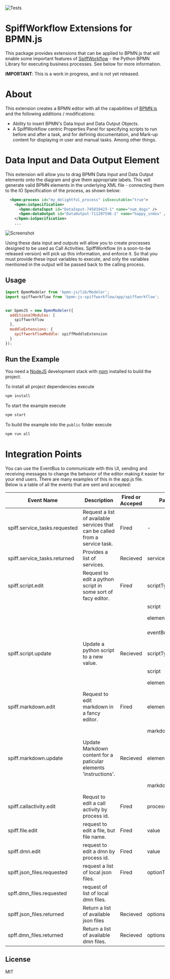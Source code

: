 
![Tests](https://github.com/sartography/bpmn-js-spiffworkflow/actions/workflows/tests.yml/badge.svg?branch=main)

# SpiffWorkflow Extensions for BPMN.js
This package provides extensions that can be applied to BPMN.js that will enable some important features of [SpiffWorkflow](https://github.com/sartography/SpiffWorkflow) - the Python BPMN Library for executing business processes.  See below for more information.

**IMPORTANT**:  This is a work in progress, and is not yet released.

# About

This extension creates a BPMN editor with all the capabilities of [BPMN.js](https://github.com/bpmn-io/bpmn-js) and the following additions / modifications:

* Ability to insert BPMN's Data Input and Data Output Objects.
* A SpiffWorkflow centric Properties Panel for specifying scripts to run before and after a task, and for defining documentation, and Mark-up content for displaying in user and manual tasks.  Among other things.

# Data Input and Data Output Element
This extension will allow you to drag BPMN Data Input and Data Output elements onto the diagram and give them appropriate labels.  This will generate valid BPMN elements in the underlying XML file - connecting them to the IO Specification of the process, as shown below:
```xml
  <bpmn:process id="my_delightful_process" isExecutable="true">
    <bpmn:ioSpecification>
      <bpmn:dataInput id="DataInput-745019423-1" name="num_dogs" />
      <bpmn:dataOutput id="DataOutput-711207596-1" name="happy_index" />
    </bpmn:ioSpecification>
    ...
```
![Screenshot](docs/io.png)

Using these data input and outputs will allow you to create processes designed to be used as Call Activities.  SpiffWorkflow (in a soon-to-be released version) will pick up this information, and enforce it.  So that you must provide these input variables to execute, and only the variables mentioned in the output will be passed back to the calling process.

## Usage
```javascript
import BpmnModeler from 'bpmn-js/lib/Modeler';
import spiffworkflow from 'bpmn-js-spiffworkflow/app/spiffworkflow';


var bpmnJS = new BpmnModeler({
  additionalModules: [
    spiffworkflow
  ],
  moddleExtensions: {
    spiffworkflowModdle: spiffModdleExtension
  }
});
```

## Run the Example

You need a [NodeJS](http://nodejs.org) development stack with [npm](https://npmjs.org) installed to build the project.

To install all project dependencies execute

```sh
npm install
```

To start the example execute

```sh
npm start
```

To build the example into the `public` folder execute

```sh
npm run all
```

# Integration Points
You can use the EventBus to communicate with this UI, sending and receiving messages to change 
the behavior of the editor making it easier for your end users.  There are many examples of 
this in the app.js file.  
Below is a table of all the events that are sent and accepted:

| Event Name                     | Description                                                                  | Fired or Acceped | Parameters           | Description                                                              |
| ------------------------------ | ---------------------------------------------------------------------------- | ---------------- | -------------------- | ------------------------------------------------------------------------ |
| spiff.service\_tasks.requested | Request a list of available services that can be called from a service task. | Fired            | \-                   |                                                                          |
| spiff.service\_tasks.returned  | Provides a list of services.                                                 | Recieved         | serviceTaskOperators | ex: \[{id:'Chuck Facts', parameters\[{id:'category', type:'string'}\]}\] |
| spiff.script.edit              | Request to edit a python script in some sort of facy editor.                 | Fired            | scriptType           | one of: script, preScript, postScript                                    |
|                                |                                                                              |                  | script               | The actual python script                                                 |
|                                |                                                                              |                  | element              | The element that needs updating                                          |
|                                |                                                                              |                  | eventBus             | Used by receiver to fire back an event                                   |
| spiff.script.update            | Update a python script to a new value.                                       | Recieved         | scriptType           | one of: script, preScript, postScript                                    |
|                                |                                                                              |                  | script               | The updated script                                                       |
|                                |                                                                              |                  | element              | The element that needs updating                                          |
| spiff.markdown.edit            | Request to edit markdown in a fancy editor.                                  | Fired            | element              | The element that needs updating                                          |
|                                |                                                                              |                  | markdown             | The current markdown content                                             |
| spiff.markdown.update          | Update Markdown content for a paticular elements 'instructions'.             | Recieved         | element              | The element that needs updating                                          |
|                                |                                                                              |                  | markdown             | Tne updated Markdown content                                             |
| spiff.callactivity.edit        | Requst to edit a call activity by process id.                                | Fired            | processId            | The Process the users wants to edit                                      |
| spiff.file.edit                | request to edit a file, but file name.                                       | Fired            | value                | The file name the user wants to edit                                     |
| spiff.dmn.edit                 | request to edit a dmn by process id.                                         | Fired            | value                | The DMN id the user wants to edit                                        |
| spiff.json\_files.requested    | request a list of local json files.                                          | Fired            | optionType           | The type of options required ('json' or 'dmn')                           |
| spff.dmn\_files.requested      | request of list of local dmn files.                                          |                  |                      |                                                                          |
| spiff.json\_files.returned     | Return a list of available json files                                        | Recieved         | options              | \[{lable:'My Label', value:'1'}\]                                        |
| spff.dmn\_files.returned       | Return a list of available dmn files.                                        | Recieved         | options              | \[{lable:'My Label', value:'1'}\]                                        |





## License
MIT
